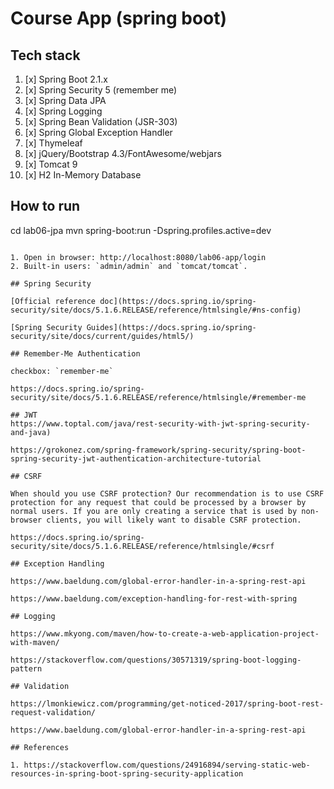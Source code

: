 # Course App (spring boot)

## Tech stack

1. [x] Spring Boot 2.1.x
2. [x] Spring Security 5 (remember me)
3. [x] Spring Data JPA
4. [x] Spring Logging
5. [x] Spring Bean Validation (JSR-303)
6. [x] Spring Global Exception Handler
7. [x] Thymeleaf
8. [x] jQuery/Bootstrap 4.3/FontAwesome/webjars
9. [x] Tomcat 9
10. [x] H2 In-Memory Database

## How to run


cd lab06-jpa
mvn spring-boot:run -Dspring.profiles.active=dev
```

1. Open in browser: http://localhost:8080/lab06-app/login
2. Built-in users: `admin/admin` and `tomcat/tomcat`.

## Spring Security

[Official reference doc](https://docs.spring.io/spring-security/site/docs/5.1.6.RELEASE/reference/htmlsingle/#ns-config)

[Spring Security Guides](https://docs.spring.io/spring-security/site/docs/current/guides/html5/)

## Remember-Me Authentication

checkbox: `remember-me`

https://docs.spring.io/spring-security/site/docs/5.1.6.RELEASE/reference/htmlsingle/#remember-me

## JWT
https://www.toptal.com/java/rest-security-with-jwt-spring-security-and-java)

https://grokonez.com/spring-framework/spring-security/spring-boot-spring-security-jwt-authentication-architecture-tutorial

## CSRF

When should you use CSRF protection? Our recommendation is to use CSRF protection for any request that could be processed by a browser by normal users. If you are only creating a service that is used by non-browser clients, you will likely want to disable CSRF protection.

https://docs.spring.io/spring-security/site/docs/5.1.6.RELEASE/reference/htmlsingle/#csrf

## Exception Handling

https://www.baeldung.com/global-error-handler-in-a-spring-rest-api

https://www.baeldung.com/exception-handling-for-rest-with-spring

## Logging

https://www.mkyong.com/maven/how-to-create-a-web-application-project-with-maven/

https://stackoverflow.com/questions/30571319/spring-boot-logging-pattern

## Validation

https://lmonkiewicz.com/programming/get-noticed-2017/spring-boot-rest-request-validation/

https://www.baeldung.com/global-error-handler-in-a-spring-rest-api

## References

1. https://stackoverflow.com/questions/24916894/serving-static-web-resources-in-spring-boot-spring-security-application
